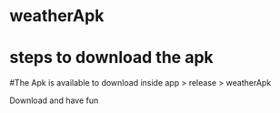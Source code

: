 # weatherApk 
# steps to download the apk

#The Apk is available to download inside app > release  > weatherApk
   
Download and have fun
